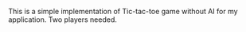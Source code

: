This is a simple implementation of Tic-tac-toe game without AI for my application. Two players needed.

